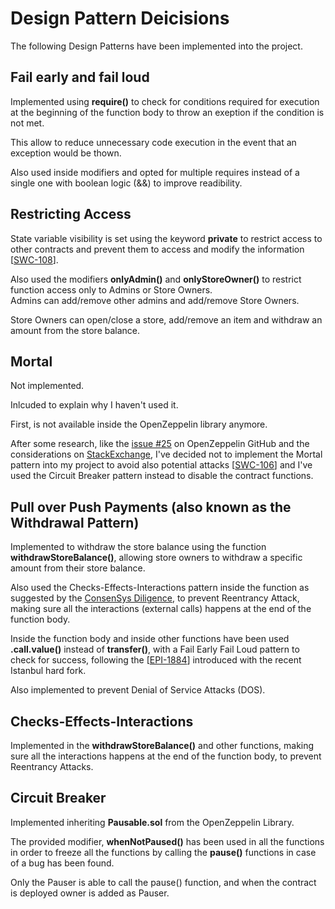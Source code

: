 # Design Pattern Deicisions

The following Design Patterns have been implemented into the project.

## Fail early and fail loud

Implemented using **require()** to check for conditions required for execution at the beginning of the function body to throw an exeption if the condition is not met.  

This allow to reduce unnecessary code execution in the event that an exception would be thown.

Also used inside modifiers and opted for multiple requires instead of a single one with boolean logic (&&) to improve readibility.

## Restricting Access

State variable visibility is set using the keyword **private** to restrict access to other contracts and prevent them to access and modify the information [[SWC-108](https://swcregistry.io/docs/SWC-108)]. 

Also used the modifiers **onlyAdmin()** and **onlyStoreOwner()** to restrict function access only to Admins or Store Owners.  
Admins can add/remove other admins and add/remove Store Owners.  

Store Owners can open/close a store, add/remove an item and withdraw an amount from the store balance.

## Mortal

Not implemented.  

Inlcuded to explain why I haven't used it.

First, is not available inside the OpenZeppelin library anymore.

After some research, like the [issue #25](https://github.com/OpenZeppelin/openzeppelin-contracts-ethereum-package/issues/25) on OpenZeppelin GitHub and the considerations on [StackExchange](https://ethereum.stackexchange.com/questions/59780/is-selfdestruct-a-good-practice), I've decided not to implement the Mortal pattern into my project to avoid also potential attacks [[SWC-106](https://swcregistry.io/docs/SWC-106)] and I've used the Circuit Breaker pattern instead to disable the contract functions.

## Pull over Push Payments (also known as the Withdrawal Pattern)

Implemented to withdraw the store balance using the function **withdrawStoreBalance()**, allowing store owners to withdraw a specific amount from their store balance. 

Also used the Checks-Effects-Interactions pattern inside the function as suggested by the [ConsenSys Diligence](https://diligence.consensys.net/blog/2019/09/stop-using-soliditys-transfer-now/), to prevent Reentrancy Attack, making sure all the interactions (external calls) happens at the end of the function body.

Inside the function body and inside other functions have been used **.call.value()** instead of **transfer()**, with a Fail Early Fail Loud pattern to check for success, following the [[EPI-1884](https://github.com/ethereum/EIPs/blob/master/EIPS/eip-1884.md)] introduced with the recent Istanbul hard fork.

Also implemented to prevent Denial of Service Attacks (DOS).

## Checks-Effects-Interactions 

Implemented in the **withdrawStoreBalance()** and other functions, making sure all the interactions happens at the end of the function body, to prevent Reentrancy Attacks.

## Circuit Breaker

Implemented inheriting **Pausable.sol** from the OpenZeppelin Library.

The provided modifier, **whenNotPaused()** has been used in all the functions in order to freeze all the functions by calling the **pause()** functions in case of a bug has been found.

Only the Pauser is able to call the pause() function, and when the contract is deployed owner is added as Pauser.
